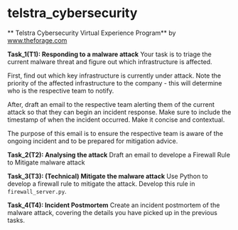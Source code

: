 # telstra_cybersecurity
** Telstra Cybersecurity Virtual Experience Program** by www.theforage.com

**Task_1(T1): Responding to a malware attack**
Your task is to triage the current malware threat and figure out which infrastructure is affected.

First, find out which key infrastructure is currently under attack. Note the priority of the affected infrastructure to the company - this will determine who is the respective team to notify.

After, draft an email to the respective team alerting them of the current attack so that they can begin an incident response. Make sure to include the timestamp of when the incident occurred. Make it concise and contextual.

The purpose of this email is to ensure the respective team is aware of the ongoing incident and to be prepared for mitigation advice.


**Task_2(T2): Analysing the attack**
Draft an email to develope a Firewall Rule to Mitigate malware attack


**Task_3(T3): (Technical) Mitigate the malware attack**
Use Python to develop a firewall rule to mitigate the attack. Develop this rule in `firewall_server.py`.


**Task_4(T4): Incident Postmortem**
Create an incident postmortem of the malware attack, covering the details you have picked up in the previous tasks.

